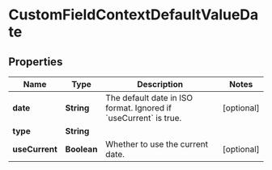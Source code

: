 # CustomFieldContextDefaultValueDate

## Properties
Name | Type | Description | Notes
------------ | ------------- | ------------- | -------------
**date** | **String** | The default date in ISO format. Ignored if &#x60;useCurrent&#x60; is true. |  [optional]
**type** | **String** |  | 
**useCurrent** | **Boolean** | Whether to use the current date. |  [optional]
